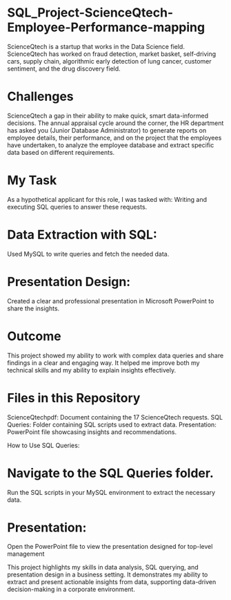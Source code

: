# SQL_Project-ScienceQtech-Employee-Performance-mapping
ScienceQtech is a startup that works in the Data Science field. ScienceQtech has worked on fraud detection, market basket, self-driving cars, supply chain, algorithmic early detection of lung cancer, customer sentiment, and the drug discovery field.

# Challenges
ScienceQtech a gap in their ability to make quick, smart data-informed decisions. The annual appraisal cycle around the corner, the HR department has asked you (Junior Database Administrator) to generate reports on employee details, their performance, and on the project that the employees have undertaken, to analyze the employee database and extract specific data based on different requirements.

# My Task
As a hypothetical applicant for this role, I was tasked with:
Writing and executing SQL queries to answer these requests.

# Data Extraction with SQL:
Used MySQL to write queries and fetch the needed data.

# Presentation Design:
Created a clear and professional presentation in Microsoft PowerPoint to share the insights.

# Outcome
This project showed my ability to work with complex data queries and share findings in a clear and engaging way. It helped me improve both my technical skills and my ability to explain insights effectively.

# Files in this Repository
ScienceQtechpdf: Document containing the 17 ScienceQtech requests.
SQL Queries: Folder containing SQL scripts used to extract data.
Presentation: PowerPoint file showcasing insights and recommendations.

How to Use
SQL Queries:

# Navigate to the SQL Queries folder.
Run the SQL scripts in your MySQL environment to extract the necessary data.
# Presentation:
Open the PowerPoint file to view the presentation designed for top-level management

This project highlights my skills in data analysis, SQL querying, and presentation design in a business setting. It demonstrates my ability to extract and present actionable insights from data, supporting data-driven decision-making in a corporate environment.

